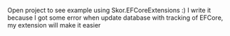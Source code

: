 Open project to see example using Skor.EFCoreExtensions :)
I write it because I got some error when update database with tracking of EFCore, my extension will make it easier
